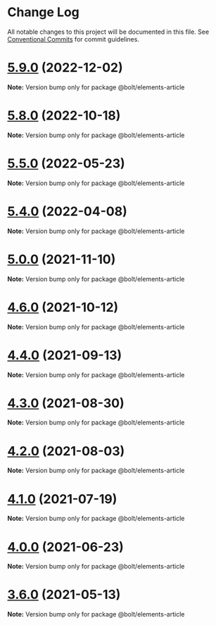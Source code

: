 # Change Log

All notable changes to this project will be documented in this file.
See [Conventional Commits](https://conventionalcommits.org) for commit guidelines.

# [5.9.0](https://github.com/boltdesignsystem/bolt/tree/master/packages/elements/bolt-article/compare/v5.8.2...v5.9.0) (2022-12-02)

**Note:** Version bump only for package @bolt/elements-article





# [5.8.0](https://github.com/boltdesignsystem/bolt/tree/master/packages/elements/bolt-article/compare/v5.7.5...v5.8.0) (2022-10-18)

**Note:** Version bump only for package @bolt/elements-article





# [5.5.0](https://github.com/boltdesignsystem/bolt/tree/master/packages/elements/bolt-article/compare/v5.4.0...v5.5.0) (2022-05-23)

**Note:** Version bump only for package @bolt/elements-article





# [5.4.0](https://github.com/boltdesignsystem/bolt/tree/master/packages/elements/bolt-article/compare/v5.3.1...v5.4.0) (2022-04-08)

**Note:** Version bump only for package @bolt/elements-article





# [5.0.0](https://github.com/boltdesignsystem/bolt/tree/master/packages/elements/bolt-article/compare/v4.7.0...v5.0.0) (2021-11-10)

**Note:** Version bump only for package @bolt/elements-article





# [4.6.0](https://github.com/boltdesignsystem/bolt/tree/master/packages/elements/bolt-article/compare/v4.5.1...v4.6.0) (2021-10-12)

**Note:** Version bump only for package @bolt/elements-article





# [4.4.0](https://github.com/boltdesignsystem/bolt/tree/master/packages/elements/bolt-article/compare/v4.3.0...v4.4.0) (2021-09-13)

**Note:** Version bump only for package @bolt/elements-article





# [4.3.0](https://github.com/boltdesignsystem/bolt/tree/master/packages/elements/bolt-article/compare/v4.2.3...v4.3.0) (2021-08-30)

**Note:** Version bump only for package @bolt/elements-article





# [4.2.0](https://github.com/boltdesignsystem/bolt/tree/master/packages/elements/bolt-article/compare/v4.1.1...v4.2.0) (2021-08-03)

**Note:** Version bump only for package @bolt/elements-article





# [4.1.0](https://github.com/boltdesignsystem/bolt/tree/master/packages/elements/bolt-article/compare/v4.0.2...v4.1.0) (2021-07-19)

**Note:** Version bump only for package @bolt/elements-article





# [4.0.0](https://github.com/boltdesignsystem/bolt/tree/master/packages/elements/bolt-article/compare/v4.0.0-beta-4...v4.0.0) (2021-06-23)

**Note:** Version bump only for package @bolt/elements-article





# [3.6.0](https://github.com/boltdesignsystem/bolt/tree/master/packages/elements/bolt-article/compare/v3.5.4...v3.6.0) (2021-05-13)

**Note:** Version bump only for package @bolt/elements-article
